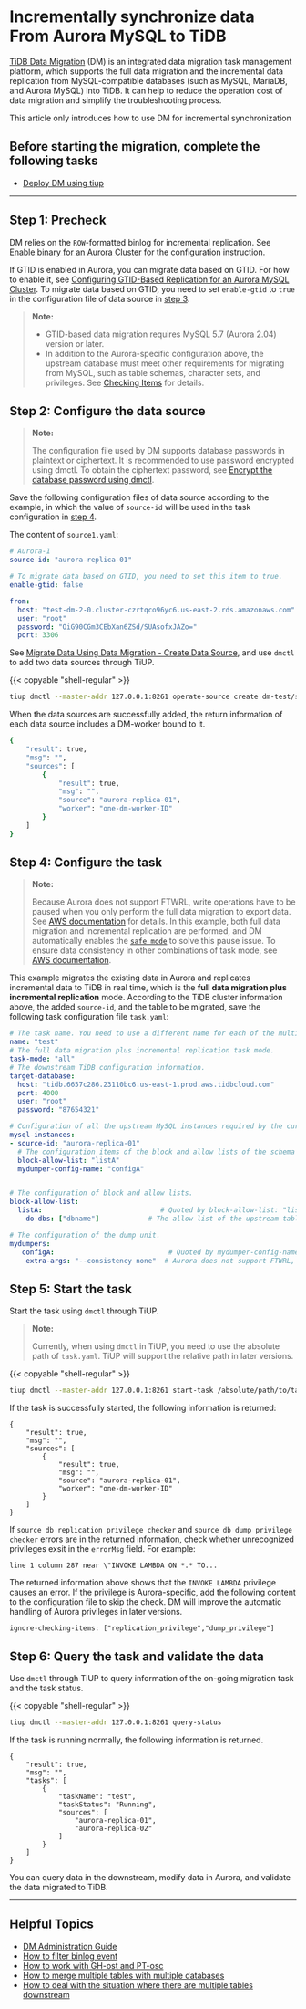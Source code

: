 # Incrementally synchronize data From Aurora MySQL to TiDB

[TiDB Data Migration](https://github.com/pingcap/dm) (DM) is an integrated data migration task management platform, which supports the full data migration and the incremental data replication from MySQL-compatible databases (such as MySQL, MariaDB, and Aurora MySQL) into TiDB. It can help to reduce the operation cost of data migration and simplify the troubleshooting process.

This article only introduces how to use DM for incremental synchronization

## Before starting the migration, complete the following tasks

- [Deploy DM using tiup](/data-migration/todo.md)

***

## Step 1: Precheck

DM relies on the `ROW`-formatted binlog for incremental replication. See [Enable binary for an Aurora Cluster](https://aws.amazon.com/premiumsupport/knowledge-center/enable-binary-logging-aurora/?nc1=h_ls) for the configuration instruction.

If GTID is enabled in Aurora, you can migrate data based on GTID. For how to enable it, see [Configuring GTID-Based Replication for an Aurora MySQL Cluster](https://docs.aws.amazon.com/AmazonRDS/latest/AuroraUserGuide/mysql-replication-gtid.html#mysql-replication-gtid.configuring-aurora). To migrate data based on GTID, you need to set `enable-gtid` to `true` in the configuration file of data source in [step 3](#step-3-configure-the-data-source).

> **Note:**
>
> + GTID-based data migration requires MySQL 5.7 (Aurora 2.04) version or later.
> + In addition to the Aurora-specific configuration above, the upstream database must meet other requirements for migrating from MySQL, such as table schemas, character sets, and privileges. See [Checking Items](precheck.md#checking-items) for details.

## Step 2: Configure the data source

> **Note:**
>
> The configuration file used by DM supports database passwords in plaintext or ciphertext. It is recommended to use password encrypted using dmctl. To obtain the ciphertext password, see [Encrypt the database password using dmctl](manage-source.md#encrypt-the-database-password).

Save the following configuration files of data source according to the example, in which the value of `source-id` will be used in the task configuration in [step 4](#step-4-configure-the-task).

The content of `source1.yaml`:

```yaml
# Aurora-1
source-id: "aurora-replica-01"

# To migrate data based on GTID, you need to set this item to true.
enable-gtid: false

from:
  host: "test-dm-2-0.cluster-czrtqco96yc6.us-east-2.rds.amazonaws.com"
  user: "root"
  password: "OiG90CGm3CEbXan6ZSd/SUAsofxJAZo="
  port: 3306
```

See [Migrate Data Using Data Migration - Create Data Source](migrate-data-using-dm.md#step-3-create-data-source), and use `dmctl` to add two data sources through TiUP.

{{< copyable "shell-regular" >}}

```bash
tiup dmctl --master-addr 127.0.0.1:8261 operate-source create dm-test/source1.yaml
```

When the data sources are successfully added, the return information of each data source includes a DM-worker bound to it.

```bash
{
    "result": true,
    "msg": "",
    "sources": [
        {
            "result": true,
            "msg": "",
            "source": "aurora-replica-01",
            "worker": "one-dm-worker-ID"
        }
    ]
}
```

## Step 4: Configure the task

> **Note:**
>
> Because Aurora does not support FTWRL, write operations have to be paused when you only perform the full data migration to export data. See [AWS documentation](https://aws.amazon.com/premiumsupport/knowledge-center/mysqldump-error-rds-mysql-mariadb/?nc1=h_ls) for details. In this example, both full data migration and incremental replication are performed, and DM automatically enables the [`safe mode`](glossary.md#safe-mode) to solve this pause issue. To ensure data consistency in other combinations of task mode, see [AWS documentation](https://aws.amazon.com/premiumsupport/knowledge-center/mysqldump-error-rds-mysql-mariadb/?nc1=h_ls).

This example migrates the existing data in Aurora and replicates incremental data to TiDB in real time, which is the **full data migration plus incremental replication** mode. According to the TiDB cluster information above, the added `source-id`, and the table to be migrated, save the following task configuration file `task.yaml`:

```yaml
# The task name. You need to use a different name for each of the multiple tasks that run simultaneously.
name: "test"
# The full data migration plus incremental replication task mode.
task-mode: "all"
# The downstream TiDB configuration information.
target-database:
  host: "tidb.6657c286.23110bc6.us-east-1.prod.aws.tidbcloud.com"
  port: 4000
  user: "root"
  password: "87654321"

# Configuration of all the upstream MySQL instances required by the current data migration task.
mysql-instances:
- source-id: "aurora-replica-01"
  # The configuration items of the block and allow lists of the schema or table to be migrated, used to quote the global block and allow lists configuration. For global configuration, see the `block-allow-list` below.
  block-allow-list: "listA"
  mydumper-config-name: "configA"


# The configuration of block and allow lists.
block-allow-list:
  listA:                             # Quoted by block-allow-list: "listA" above
    do-dbs: ["dbname"]            # The allow list of the upstream table to be migrated. Database tables that are not in the allow list will not be migrated.

# The configuration of the dump unit.
mydumpers:
   configA:                            # Quoted by mydumper-config-name: "configA" above
    extra-args: "--consistency none"  # Aurora does not support FTWRL, you need to configure this option to bypass FTWRL.
```

## Step 5: Start the task

Start the task using `dmctl` through TiUP.

> **Note:**
>
> Currently, when using `dmctl` in TiUP, you need to use the absolute path of `task.yaml`. TiUP will support the relative path in later versions.

{{< copyable "shell-regular" >}}

```bash
tiup dmctl --master-addr 127.0.0.1:8261 start-task /absolute/path/to/task.yaml --remove-meta
```

If the task is successfully started, the following information is returned:

```
{
    "result": true,
    "msg": "",
    "sources": [
        {
            "result": true,
            "msg": "",
            "source": "aurora-replica-01",
            "worker": "one-dm-worker-ID"
        }
    ]
}
```

If `source db replication privilege checker` and `source db dump privilege checker` errors are in the returned information, check whether unrecognized privileges exsit in the `errorMsg` field. For example:

```
line 1 column 287 near \"INVOKE LAMBDA ON *.* TO...
```

The returned information above shows that the `INVOKE LAMBDA` privilege causes an error. If the privilege is Aurora-specific, add the following content to the configuration file to skip the check. DM will improve the automatic handling of Aurora privileges in later versions.

```
ignore-checking-items: ["replication_privilege","dump_privilege"]
```

## Step 6: Query the task and validate the data

Use `dmctl` through TiUP to query information of the on-going migration task and the task status.

{{< copyable "shell-regular" >}}

```bash
tiup dmctl --master-addr 127.0.0.1:8261 query-status
```

If the task is running normally, the following information is returned.

```
{
    "result": true,
    "msg": "",
    "tasks": [
        {
            "taskName": "test",
            "taskStatus": "Running",
            "sources": [
                "aurora-replica-01",
                "aurora-replica-02"
            ]
        }
    ]
}
```

You can query data in the downstream, modify data in Aurora, and validate the data migrated to TiDB.

*** 

## Helpful Topics  

- [DM Administration Guide](/data-migration/todo.md)
- [How to filter binlog event](/data-migration/todo.md)
- [How to work with GH-ost and PT-osc](/data-migration/todo.md)
- [How to merge multiple tables with multiple databases](/data-migration/todo.md)
- [How to deal with the situation where there are multiple tables downstream](https://docs.pingcap.com/tidb-data-migration/stable/usage-scenario-downstream-more-columns)
